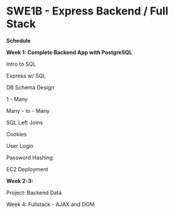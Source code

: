 # SWE1B - Express Backend / Full Stack

**Schedule**

**Week 1: Complete Backend App with PostgreSQL**

Intro to SQL

Express w/ SQL

DB Schema Design

1 - Many

Many - to - Many

SQL Left Joins

Cookies

User Login

Password Hashing

EC2 Deployment

**Week 2-3:**

Project: Backend Data

Week 4: Fullstack - AJAX and DOM



